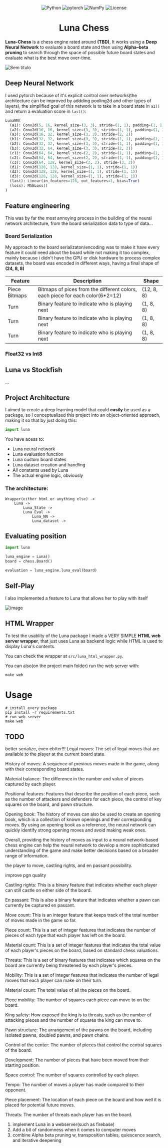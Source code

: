 <div align="center">

![Python](https://img.shields.io/badge/python-3670A0?style=for-the-badge&logo=python&logoColor=ffdd54)
![pytorch](https://img.shields.io/badge/PyTorch-EE4C2C?style=for-the-badge&logo=pytorch&logoColor=white)
![NumPy](https://img.shields.io/badge/numpy-%23013243.svg?style=for-the-badge&logo=numpy&logoColor=white)
![License](https://img.shields.io/github/license/R3nzTheCodeGOD/R3nzSkin.svg?style=for-the-badge)

# Luna Chess
</div>
<b>Luna-Chess</b> is a chess engine rated around <b>(TBD)</b>, It works using a <b>Deep Neural Network</b> to evaluate a board state and then using <b>Alpha–beta pruning</b> to search through the space of possible future board states and evaluate what is the best move over-time.


![Sem título](https://user-images.githubusercontent.com/62669782/233196743-ed90f2c3-7e2d-4a42-a469-b344e99115a4.png)


<p>

<p>

## Deep Neural Network
I used pytorch because of it's explicit control over networks(the architecture can be improved by addding pooling2d and other types of layers), the simplified goal of this network is to take in a board state in ``a1()`` and return a evaluation score in ``last()``:
```python
LunaNN(
  (a1): Conv2d(5, 16, kernel_size=(3, 3), stride=(1, 1), padding=(1, 1))
  (a2): Conv2d(16, 16, kernel_size=(3, 3), stride=(1, 1), padding=(1, 1))
  (a3): Conv2d(16, 32, kernel_size=(3, 3), stride=(2, 2))
  (b1): Conv2d(32, 32, kernel_size=(3, 3), stride=(1, 1), padding=(1, 1))
  (b2): Conv2d(32, 32, kernel_size=(3, 3), stride=(1, 1), padding=(1, 1))
  (b3): Conv2d(32, 64, kernel_size=(3, 3), stride=(2, 2))
  (c1): Conv2d(64, 64, kernel_size=(2, 2), stride=(1, 1), padding=(1, 1))
  (c2): Conv2d(64, 64, kernel_size=(2, 2), stride=(1, 1), padding=(1, 1))
  (c3): Conv2d(64, 128, kernel_size=(2, 2), stride=(2, 2))
  (d1): Conv2d(128, 128, kernel_size=(1, 1), stride=(1, 1))
  (d2): Conv2d(128, 128, kernel_size=(1, 1), stride=(1, 1))
  (d3): Conv2d(128, 128, kernel_size=(1, 1), stride=(1, 1))
  (last): Linear(in_features=128, out_features=1, bias=True)
  (loss): MSELoss()
)
```

## Feature engineering
This was by far the most annoying process in the building of the neural network architecture, from the board serialization data to type of data...

### Board Serialization
My approach to the board serializaton/encoding was to make it have every feature it could need about the board while not making it too complex, mainly because i didn't have the GPU or disk hardware to process complex datasets, the board was encoded in different ways, having a final shape of <b>(24, 8, 8)</b>

| Feature | Description | Shape |
| --- | --- | --- |
| Piece Bitmaps | Bitmaps of pices from the different colors, each piece for each color(6*2=12) | (12, 8, 8) |
| Turn | Binary feature to indicate who is playing next | (1, 8, 8) |
| Turn | Binary feature to indicate who is playing next | (1, 8, 8) |
| Turn | Binary feature to indicate who is playing next | (1, 8, 8) |

### Float32 vs Int8

## Luna vs Stockfish
...

## Project Architecture
I aimed to create a deep learning model that could **easily** be used as a package, so I conceptualized this project into an object-oriented approach, making it so that by just doing this:
```python
import luna
```
You have acess to:
- Luna neural network
- Luna evaluation function
- Luna custom board states
- Luna dataset creation and handling
- All constants used by Luna
- The actual engine logic, obviously

### The architecture:
```
Wrapper(either html or anything else) ->
    Luna ->
        Luna_State ->
        Luna_Eval ->
            Luna_NN ->
            Luna_dataset ->
```

## Evaluating position
```python
import luna

luna_engine = Luna()
board = chess.Board()

evaluation = luna_engine.luna_eval(board)
```

## Self-Play
I also implemented a feature to Luna that allows her to play with itself 
  
  
  ![image](https://user-images.githubusercontent.com/62669782/233199778-5984d311-73ae-4a27-92c3-d291fdffd3ca.png)

  
  
## HTML Wrapper
To test the usablity of the Luna package I made a VERY SIMPLE **HTML web server wrapper**, that just uses Luna as backend logic while HTML is used to display Luna's contents.

You can check the wrapper at ``src/luna_html_wrapper.py``.

You can also(on the project main folder) run the web server with:
```makefile
make web
```

# Usage
```
# install every package
pip install -r requirements.txt
# run web server
make web
```

TODO
------

 better serialize, even ebtter!!!
 Legal moves: The set of legal moves that are available to the player at the current board state.

History of moves: A sequence of previous moves made in the game, along with their corresponding board states.

Material balance: The difference in the number and value of pieces captured by each player.

Positional features: Features that describe the position of each piece, such as the number of attackers and defenders for each piece, the control of key squares on the board, and pawn structure.

Opening book: The history of moves can also be used to create an opening book, which is a collection of known openings and their corresponding moves. By using an opening book as a reference, the neural network can quickly identify strong opening moves and avoid making weak ones.

Overall, providing the history of moves as input to a neural network-based chess engine can help the neural network to develop a more sophisticated understanding of the game and make better decisions based on a broader range of information.

the player to move, castling rights, and en passant possibility.

improve pgn quality

Castling rights: This is a binary feature that indicates whether each player can still castle on either side of the board.

En passant: This is also a binary feature that indicates whether a pawn can currently be captured en passant.

Move count: This is an integer feature that keeps track of the total number of moves made in the game so far.

Piece count: This is a set of integer features that indicates the number of pieces of each type that each player has left on the board.

Material count: This is a set of integer features that indicates the total value of each player's pieces on the board, based on standard chess valuations.

Threats: This is a set of binary features that indicates which squares on the board are currently being threatened by each player's pieces.

Mobility: This is a set of integer features that indicates the number of legal moves that each player can make on their turn.


Material count: The total value of all the pieces on the board.

Piece mobility: The number of squares each piece can move to on the board.

King safety: How exposed the king is to threats, such as the number of attacking pieces and the number of squares the king can move to.

Pawn structure: The arrangement of the pawns on the board, including isolated pawns, doubled pawns, and pawn chains.

Control of the center: The number of pieces that control the central squares of the board.

Development: The number of pieces that have been moved from their starting position.

Space control: The number of squares controlled by each player.

Tempo: The number of moves a player has made compared to their opponent.

Piece placement: The location of each piece on the board and how well it is placed for potential future moves.

Threats: The number of threats each player has on the board.

1. implement Luna in a webserver(such as firebase)
2. Add a bit of randomness when it comes to computer moves
3. combine Alpha beta pruning w, transposition tables, quiescence search, and iterative deepening 
